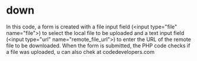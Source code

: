 # down
In this code, a form is created with a file input field (&lt;input type="file" name="file">) to select the local file to be uploaded and a text input field (&lt;input type="url" name="remote_file_url">) to enter the URL of the remote file to be downloaded. When the form is submitted, the PHP code checks if a file was uploaded,
u can also chek at codedevelopers.com
